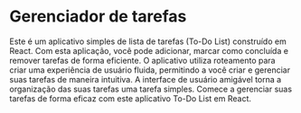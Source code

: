 # Gerenciador de tarefas

Este é um aplicativo simples de lista de tarefas (To-Do List) construído em React. Com esta aplicação, você pode adicionar, marcar como concluída e remover tarefas de forma eficiente. O aplicativo utiliza roteamento para criar uma experiência de usuário fluida, permitindo a você criar e gerenciar suas tarefas de maneira intuitiva. A interface de usuário amigável torna a organização das suas tarefas uma tarefa simples. Comece a gerenciar suas tarefas de forma eficaz com este aplicativo To-Do List em React.
